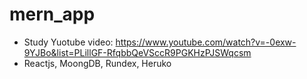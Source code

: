 # mern_app
- Study Yuotube video: https://www.youtube.com/watch?v=-0exw-9YJBo&list=PLillGF-RfqbbQeVSccR9PGKHzPJSWqcsm
- Reactjs, MoongDB, Rundex, Heruko
